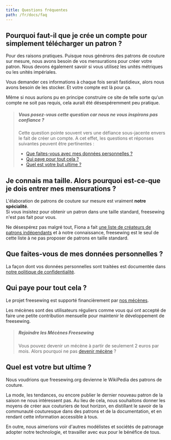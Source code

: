 ```yaml
---
title: Questions fréquentes
path: /fr/docs/faq
---
```


## Pourquoi faut-il que je crée un compte pour simplement télécharger un patron ?

Pour des raisons pratiques. Puisque nous générons des patrons de couture sur mesure, nous avons besoin de vos mensurations pour créer votre patron.
Nous devons également savoir si vous utilisez les unités métriques ou les unités impériales.

Vous demander ces informations à chaque fois serait fastidieux, alors nous avons besoin de les stocker.
Et votre compte est là pour ça.

Même si nous aurions pu en principe construire ce site de telle sorte qu'un compte ne soit pas requis, cela aurait été désespéremment peu pratique.

> ##### Vous posez-vous cette question car nous ne vous inspirons pas confiance ?
>
> Cette question pointe souvent vers une défiance sous-jacente envers le fait de
> créer un compte. A cet effet, les questions et réponses suivantes peuvent être pertinentes :
> 
>  - [Que faites-vous avec mes données personnelles ?](#que-faites-vous-avec-mes-données-personnelles)
>  - [Qui paye pour tout cela ?](#qui-paye-pour-tout-cela)
>  - [Quel est votre but ultime ?](#quel-est-votre-but-ultime)


## Je connais ma taille. Alors pourquoi est-ce-que je dois entrer mes mensurations ?

L'élaboration de patrons de couture sur mesure est vraiment **notre spécialité**.  
Si vous insistez pour obtenir un patron dans une taille standard, freesewing n'est pas fait pour vous.

Ne désespérez pas malgré tout, Fiona a fait
[une liste de créateurs de patrons indépendants](https://chainstitcher.blogspot.com/p/about-blog.html) 
et à notre connaissance, freesewing est le seul de cette liste à ne pas proposer de patrons en taille standard.

## Que faites-vous de mes données personnelles ?

La façon dont vos données personnelles sont traitées est documentée dans [notre politique de confidentialité](/fr/docs/privacy/).

## Qui paye pour tout cela ?

Le projet freesewing est supporté financièrement par [nos mécènes](/fr/patrons).

Les mécènes sont des utilisateurs réguliers comme vous qui ont accepté de faire une petite contribution mensuelle pour maintenir le développement de freesewing.

> ##### Rejoindre les Mécènes Freesewing
> Vous pouvez devenir un mécène à partir de seulement 2 euros par mois. Alors pourquoi ne pas 
> [devenir mécène](/fr/patrons/join) ?

## Quel est votre but ultime ?

Nous voudrions que freesewing.org devienne le WikiPedia des patrons de couture.  

La mode, les tendances, ou encore publier le dernier nouveau patron de la saison ne nous intéressent pas.
Au lieu de cela, nous souhaitons donner les moyens de créer aux couturiers de tout horizon, en distillant le savoir de la communauté couturesque 
dans des patrons et de la documentation, et en rendant cette information accessible à tous. 

En outre, nous aimerions voir d'autres modélistes et sociétés de patronage 
adopter notre technologie, et travailler avec eux pour le bénéfice de tous.
